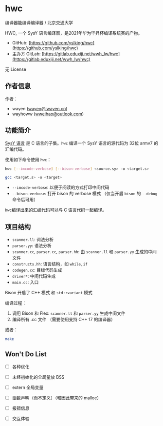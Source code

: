 # hwc
编译器能编译编译器 / 北京交通大学

HWC, 一个 SysY 语言编译器，是2021年华为毕昇杯编译系统赛的产物。

* GitHub: [https://github.com/yslking/hwc](https://github.com/yslking/hwc)
* 主办方 GitLab: [https://gitlab.eduxiji.net/wwh_lw/hwc](https://gitlab.eduxiji.net/wwh_lw/hwc)

无 License

## 作者信息

作者：
* wayen ([wayen@iwayen.cn](wayen@iwayen.cn))
* wayhoww ([wweihao@outlook.com](wweihao@outlook.com))

## 功能简介

[SysY 语言](https://gitlab.eduxiji.net/nscscc/compiler2021/) 是 C 语言的子集。`hwc` 编译一个 SysY 语言的源代码为 32位 armv7 的汇编代码。

使用如下命令使用 `hwc`：
```sh
hwc [--imcode-verbose] [--bison-verbose] <source.sy> -o <target.s>

gcc <target.s> -o <target>
```

* `--imcode-verbose`: 以便于阅读的方式打印中间代码
* `--bison-verbose`: 打开 bison 的 verbose 模式 （仅当开启 `bison` 的 `--debug` 命令后可用）

`hwc`编译出来的汇编代码可以与 C 语言代码一起编译。

## 项目结构

* `scanner.ll`: 词法分析
* `parser.yy`: 语法分析
* `scanner.cc`, `parser.cc`, `parser.hh`: 由 `scanner.ll` 和 `parser.yy` 生成的中间文件
* `constructs.hh`: 语言结构，如 `while`, `if`
* `codegen.cc`: 目标代码生成
* `driver*`: 中间代码生成
* `main.cc`: 入口

Bison 开启了 C++ 模式 和 `std::variant` 模式

编译过程：
1. 调用 Bison 和 Flex: `scanner.ll` 和 `parser.yy` 生成中间文件
2. 编译所有 .cc 文件 （需要使用支持 C++ 17 的编译器）

或者：
```sh
make
```
## Won't Do List
+ [ ] 各种优化
+ [ ] 未经初始化的全局量放 BSS
+ [ ] extern 全局变量
+ [ ] 函数声明（而不定义）（和因此带来的 malloc）
+ [ ] 报错信息
+ [ ] 交互体验

